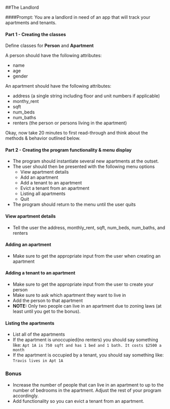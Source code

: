 ##The Landlord

####Prompt:
You are a landlord in need of an app that will track your apartments and tenants. 

#### Part 1 - Creating the classes

Define classes for __Person__ and __Apartment__

A person should have the following attributes:

* name
* age
* gender

An apartment should have the following attributes:

* address (a single string including floor and unit numbers if applicable)
* monthy_rent
* sqft
* num_beds
* num_baths
* renters (the person or persons living in the apartment)

Okay, now take 20 minutes to first read-through and think about the methods & behavior outlined below.

#### Part 2 - Creating the program functionality & menu display

* The program should instantiate several new apartments at the outset.
* The user should then be presented with the following menu options
  * View apartment details
  * Add an apartment
  * Add a tenant to an apartment
  * Evict a tenant from an apartment
  * Listing all apartments
  * Quit
* The program should return to the menu until the user quits

#### View apartment details
* Tell the user the address, monthly_rent, sqft, num_beds, num_baths, and renters

#### Adding an apartment
* Make sure to get the appropriate input from the user when creating an apartment

#### Adding a tenant to an apartment
* Make sure to get the appropriate input from the user to create your person
* Make sure to ask which apartment they want to live in
* Add the person to that apartment
* __NOTE:__ Only two people can live in an apartment due to zoning laws (at least until you get to the bonus).

#### Listing the apartments
* List all of the apartments
* If the apartment is unoccupied(no renters) you should say something like:
  `Apt 1A is 750 sqft and has 1 bed and 1 bath. It costs $2500 a month`
* If the apartment is occupied by a tenant, you should say something like:
  `Travis lives in Apt 1A`

### Bonus
* Increase the number of people that can live in an apartment to up to the number of bedrooms in the apartment. Adjust the rest of your program accordingly.
* Add functionality so you can evict a tenant from an apartment.
